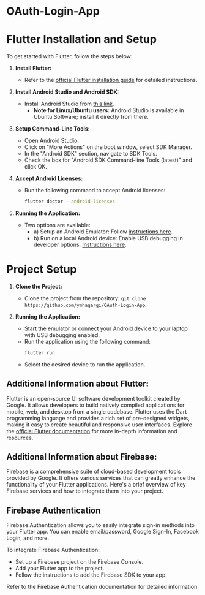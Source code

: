 # OAuth-Login-App

# Flutter Installation and Setup

To get started with Flutter, follow the steps below:

1. **Install Flutter:**
   - Refer to the [official Flutter installation guide](https://docs.flutter.dev/get-started/install) for detailed instructions.

2. **Install Android Studio and Android SDK:**
   - Install Android Studio from [this link](https://developer.android.com/studio/install).
     - **Note for Linux/Ubuntu users:** Android Studio is available in Ubuntu Software; install it directly from there.

3. **Setup Command-Line Tools:**
   - Open Android Studio.
   - Click on "More Actions" on the boot window, select SDK Manager.
   - In the "Android SDK" section, navigate to SDK Tools.
   - Check the box for "Android SDK Command-line Tools (latest)" and click OK.

4. **Accept Android Licenses:**
   - Run the following command to accept Android licenses:
     ```bash
     flutter doctor --android-licenses
     ```

5. **Running the Application:**
   - Two options are available:
     - a) Setup an Android Emulator: Follow [instructions here](https://developer.android.com/studio/run/managing-avds).
     - b) Run on a local Android device: Enable USB debugging in developer options. [Instructions here](https://developer.android.com/studio/run/device).

# Project Setup

1. **Clone the Project:**
   - Clone the project from the repository: ```git clone https://github.com/ymhagargi/OAuth-Login-App```.

2. **Running the Application:**
   - Start the emulator or connect your Android device to your laptop with USB debugging enabled.
   - Run the application using the following command:
     ```bash
     flutter run
     ```
   - Select the desired device to run the application.

## Additional Information about Flutter:

Flutter is an open-source UI software development toolkit created by Google. It allows developers to build natively compiled applications for mobile, web, and desktop from a single codebase. Flutter uses the Dart programming language and provides a rich set of pre-designed widgets, making it easy to create beautiful and responsive user interfaces. Explore the [official Flutter documentation](https://flutter.dev/docs) for more in-depth information and resources.

## Additional Information about Firebase:
Firebase is a comprehensive suite of cloud-based development tools provided by Google. It offers various services that can greatly enhance the functionality of your Flutter applications. Here's a brief overview of key Firebase services and how to integrate them into your project.

## Firebase Authentication
Firebase Authentication allows you to easily integrate sign-in methods into your Flutter app. You can enable email/password, Google Sign-In, Facebook Login, and more.

To integrate Firebase Authentication:

- Set up a Firebase project on the Firebase Console.
- Add your Flutter app to the project.
- Follow the instructions to add the Firebase SDK to your app.


Refer to the Firebase Authentication documentation for detailed information.
